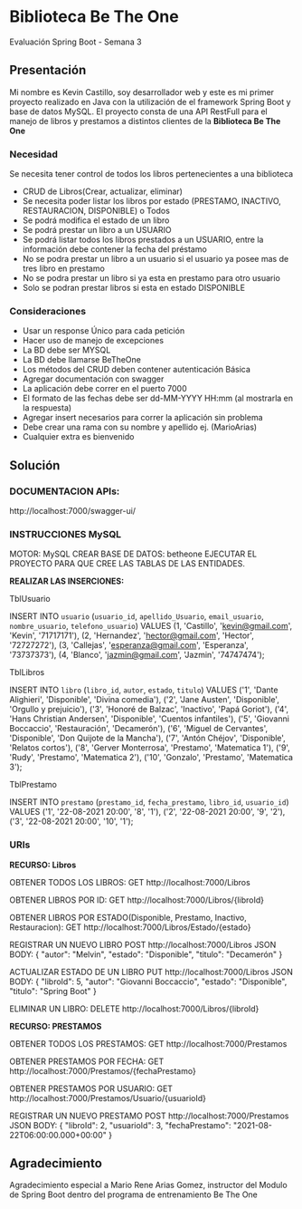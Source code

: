 # Biblioteca Be The One
Evaluación Spring Boot - Semana 3

## Presentación ##
Mi nombre es Kevin Castillo, soy desarrollador web y este es mi primer proyecto realizado en Java con la utilización de el framework Spring Boot y base de datos MySQL. El proyecto consta de una API RestFull para el manejo de libros y prestamos a distintos clientes de la **Biblioteca Be The One**

### Necesidad ###
Se necesita tener control de todos los libros pertenecientes a una biblioteca
- CRUD de Libros(Crear, actualizar, eliminar)
- Se necesita poder listar los libros por estado (PRESTAMO, INACTIVO, RESTAURACION, DISPONIBLE) o Todos
- Se podrá modifica el estado de un libro
- Se podrá prestar un libro a un USUARIO
- Se podrá listar todos los libros prestados a un USUARIO, entre la información debe contener la fecha del préstamo
- No se podra prestar un libro a un usuario si el usuario ya posee mas de tres libro en prestamo
- No se podra prestar un libro si ya esta en prestamo para otro usuario
- Solo se podran prestar libros si esta en estado DISPONIBLE

### Consideraciones ###
- Usar un response Único para cada petición
- Hacer uso de manejo de excepciones
- La BD debe ser MYSQL
- La BD debe llamarse BeTheOne
- Los métodos del CRUD deben contener autenticación Básica
- Agregar documentación con swagger
- La aplicación debe correr en el puerto 7000
- El formato de las fechas debe ser dd-MM-YYYY HH:mm (al mostrarla en la respuesta)
- Agregar insert necesarios para correr la aplicación sin problema
- Debe crear una rama con su nombre y apellido ej. (MarioArias)
- Cualquier extra es bienvenido
## Solución ##

### DOCUMENTACION APIs: ###
http://localhost:7000/swagger-ui/

### INSTRUCCIONES MySQL ###
MOTOR: MySQL
CREAR BASE DE DATOS: betheone
EJECUTAR EL PROYECTO PARA QUE CREE LAS TABLAS DE LAS ENTIDADES.

**REALIZAR LAS INSERCIONES:**

TblUsuario

INSERT INTO `usuario` (`usuario_id`, `apellido_Usuario`, `email_usuario`, `nombre_usuario`, `telefono_usuario`) VALUES
(1, 'Castillo', 'kevin@gmail.com', 'Kevin', '71717171'),
(2, 'Hernandez', 'hector@gmail.com', 'Hector', '72727272'),
(3, 'Callejas', 'esperanza@gmail.com', 'Esperanza', '73737373'),
(4, 'Blanco', 'jazmin@gmail.com', 'Jazmin', '74747474');

TblLibros

INSERT INTO `libro` (`libro_id`, `autor`, `estado`, `titulo`) VALUES 
('1', 'Dante Alighieri', 'Disponible', 'Divina comedia'), 
('2', 'Jane Austen', 'Disponible', 'Orgullo y prejuicio'), 
('3', 'Honoré de Balzac', 'Inactivo', 'Papá Goriot'), 
('4', 'Hans Christian Andersen', 'Disponible', 'Cuentos infantiles'), 
('5', 'Giovanni Boccaccio', 'Restauración', 'Decamerón'),
('6', 'Miguel de Cervantes', 'Disponible', 'Don Quijote de la Mancha'), 
('7', 'Antón Chéjov', 'Disponible', 'Relatos cortos'), 
('8', 'Gerver Monterrosa', 'Prestamo', 'Matematica 1'), 
('9', 'Rudy', 'Prestamo', 'Matematica 2'), 
('10', 'Gonzalo', 'Prestamo', 'Matematica 3');

TblPrestamo

INSERT INTO `prestamo` (`prestamo_id`, `fecha_prestamo`, `libro_id`, `usuario_id`) VALUES 
('1', '22-08-2021 20:00', '8', '1'), 
('2', '22-08-2021 20:00', '9', '2'), 
('3', '22-08-2021 20:00', '10', '1');

### URIs ###

**RECURSO: Libros**

OBTENER TODOS LOS LIBROS:
GET http://localhost:7000/Libros

OBTENER LIBROS POR ID:
GET http://localhost:7000/Libros/{libroId}

OBTENER LIBROS POR ESTADO(Disponible, Prestamo, Inactivo, Restauracion):
GET http://localhost:7000/Libros/Estado/{estado}

REGISTRAR UN NUEVO LIBRO
POST http://localhost:7000/Libros
JSON BODY: 
{
    "autor": "Melvin",
    "estado": "Disponible",
    "titulo": "Decamerón"
}

ACTUALIZAR ESTADO DE UN LIBRO
PUT http://localhost:7000/Libros
JSON BODY: 
{
    "libroId": 5, 
    "autor": "Giovanni Boccaccio",
    "estado": "Disponible",
    "titulo": "Spring Boot"
}

ELIMINAR UN LIBRO:
DELETE http://localhost:7000/Libros/{libroId}

**RECURSO: PRESTAMOS**

OBTENER TODOS LOS PRESTAMOS:
GET http://localhost:7000/Prestamos

OBTENER PRESTAMOS POR FECHA:
GET http://localhost:7000/Prestamos/{fechaPrestamo}

OBTENER PRESTAMOS POR USUARIO:
GET http://localhost:7000/Prestamos/Usuario/{usuarioId}

REGISTRAR UN NUEVO PRESTAMO
POST http://localhost:7000/Prestamos
JSON BODY: 
{
    "libroId": 2,
    "usuarioId": 3,
    "fechaPrestamo": "2021-08-22T06:00:00.000+00:00"
}

## Agradecimiento ##
Agradecimiento especial a Mario Rene Arias Gomez, instructor del Modulo de Spring Boot dentro del programa de entrenamiento Be The One
